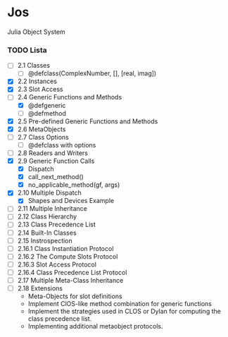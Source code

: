 # Jos
Julia Object System

### TODO Lista
- [ ] 2.1 Classes
    - [ ] @defclass(ComplexNumber, [], [real, imag])
- [x] 2.2 Instances
- [x] 2.3 Slot Access
- [ ] 2.4 Generic Functions and Methods
    - [x] @defgeneric
    - [ ] @defmethod
- [x] 2.5 Pre-defined Generic Functions and Methods
- [x] 2.6 MetaObjects
- [ ] 2.7 Class Options
    - [ ] @defclass with options
- [ ] 2.8 Readers and Writers
- [x] 2.9 Generic Function Calls
    - [x] Dispatch
    - [x] call_next_method()
    - [x] no_applicable_method(gf, args)
- [x] 2.10 Multiple Dispatch
    - [x] Shapes and Devices Example
- [ ] 2.11 Multiple Inheritance
- [ ] 2.12 Class Hierarchy
- [ ] 2.13 Class Precedence List
- [ ] 2.14 Built-In Classes
- [ ] 2.15 Instrospection
- [ ] 2.16.1 Class Instantiation Protocol
- [ ] 2.16.2 The Compute Slots Protocol
- [ ] 2.16.3 Slot Access Protocol
- [ ] 2.16.4 Class Precedence List Protocol
- [ ] 2.17 Multiple Meta-Class Inheritance
- [ ] 2.18 Extensions
    - Meta-Objects for slot definitions
    - Implement ClOS-like method combination for generic functions
    - Implement the strategies used in CLOS or Dylan for computing the class precedence list.
    - Implementing additional metaobject protocols.